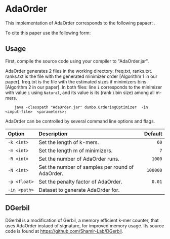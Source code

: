 # AdaOrder

This implementation of AdaOrder corresponds to the following papaer: .

To cite this paper use the following form: 

## Usage

First, compile the source code using your compiler to "AdaOrder.jar".

AdaOrder generates 2 files in the working directory: freq.txt, ranks.txt.
ranks.txt is the file with the generated minimizer order [Algorithm 1 in our paper]. 
freq.txt is the file with the estimated sizes if minimizers bins [Algorithm 2 in our paper]. 
In both files: line `i` corresponds to the minimizer with value `i` using `Natural`, and its value is its (rank \ bin size) among all m-mers.

        java -classpath "AdaOrder.jar" dumbo.OrderingOptimizer  -in <input-file>  <parameters>;      

AdaOrder can be controlled by several command line options and flags.

| Option               | Description   | Default |
|:---------------------|:--------------| -------:|
| `‑k <int>`   | Set the length of k-mers.  | `60` |
| `‑m <int>`          | Set the length m of minimizers.      |   `7` |
| `‑R <int>`    | Set the number of AdaOrder runs.      |    `1000` |
| `‑N <int>`          | Set the number of samples per round of AdaOrder.      |    `100000` |
| `‑p <float>`          | Set the penalty factor of AdaOrder.      |    `0.01` |
| `‑in <path>`                   | Dataset to generate AdaOrder for.      |    |

## DGerbil 
DGerbil is a modification of Gerbil, a memory efficient k-mer counter, that uses AdaOrder instaed of signature, for improved memory usage.
Its source code is found at https://github.com/Shamir-Lab/DGerbil.

